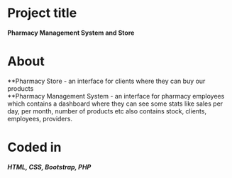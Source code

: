 # Project title

 **Pharmacy Management System and Store**
 
# About
**Pharmacy Store - an interface for clients where they can buy our products <br/>
**Pharmacy Management System - an interface for pharmacy employees which contains a dashboard where they can see some stats like sales per day, per month, number of products etc also contains stock, clients, employees, providers.

# Coded in
***HTML, CSS, Bootstrap, PHP***

